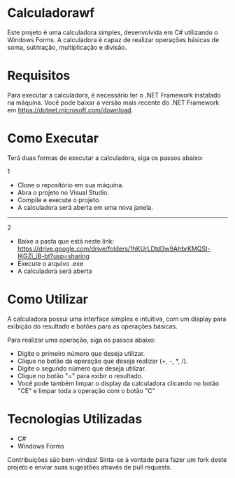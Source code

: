 # Calculadorawf
Este projeto é uma calculadora simples, desenvolvida em C# utilizando o Windows Forms. A calculadora é capaz de realizar operações básicas de soma, subtração, multiplicação e divisão.

# Requisitos
Para executar a calculadora, é necessário ter o .NET Framework instalado na máquina. Você pode baixar a versão mais recente do .NET Framework em https://dotnet.microsoft.com/download.

# Como Executar
Terá duas formas de executar a calculadora, siga os passos abaixo:

  1
- Clone o repositório em sua máquina.
- Abra o projeto no Visual Studio.
- Compile e execute o projeto.
- A calculadora será aberta em uma nova janela.
_______

  2
- Baixe a pasta que está neste link: https://drive.google.com/drive/folders/1hKUrLDtd3w9AhbrKMQSl-lKGZi_iB-bt?usp=sharing
- Execute o arquivo .exe
- A calculadora será aberta

# Como Utilizar
A calculadora possui uma interface simples e intuitiva, com um display para exibição do resultado e botões para as operações básicas.

Para realizar uma operação, siga os passos abaixo:

- Digite o primeiro número que deseja utilizar.
- Clique no botão da operação que deseja realizar (+, -, *, /).
- Digite o segundo número que deseja utilizar.
- Clique no botão "=" para exibir o resultado.
- Você pode também limpar o display da calculadora clicando no botão "CE" e limpar toda a operação com o botão "C"

# Tecnologias Utilizadas
- C#
- Windows Forms

Contribuições são bem-vindas! Sinta-se à vontade para fazer um fork deste projeto e enviar suas sugestões através de pull requests.

